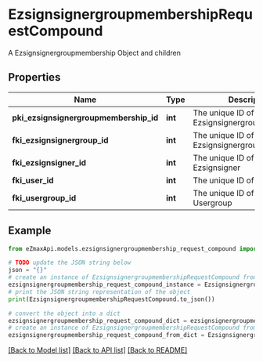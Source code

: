 # EzsignsignergroupmembershipRequestCompound

A Ezsignsignergroupmembership Object and children

## Properties

Name | Type | Description | Notes
------------ | ------------- | ------------- | -------------
**pki_ezsignsignergroupmembership_id** | **int** | The unique ID of the Ezsignsignergroupmembership | [optional] 
**fki_ezsignsignergroup_id** | **int** | The unique ID of the Ezsignsignergroup | 
**fki_ezsignsigner_id** | **int** | The unique ID of the Ezsignsigner | [optional] 
**fki_user_id** | **int** | The unique ID of the User | [optional] 
**fki_usergroup_id** | **int** | The unique ID of the Usergroup | [optional] 

## Example

```python
from eZmaxApi.models.ezsignsignergroupmembership_request_compound import EzsignsignergroupmembershipRequestCompound

# TODO update the JSON string below
json = "{}"
# create an instance of EzsignsignergroupmembershipRequestCompound from a JSON string
ezsignsignergroupmembership_request_compound_instance = EzsignsignergroupmembershipRequestCompound.from_json(json)
# print the JSON string representation of the object
print(EzsignsignergroupmembershipRequestCompound.to_json())

# convert the object into a dict
ezsignsignergroupmembership_request_compound_dict = ezsignsignergroupmembership_request_compound_instance.to_dict()
# create an instance of EzsignsignergroupmembershipRequestCompound from a dict
ezsignsignergroupmembership_request_compound_from_dict = EzsignsignergroupmembershipRequestCompound.from_dict(ezsignsignergroupmembership_request_compound_dict)
```
[[Back to Model list]](../README.md#documentation-for-models) [[Back to API list]](../README.md#documentation-for-api-endpoints) [[Back to README]](../README.md)



